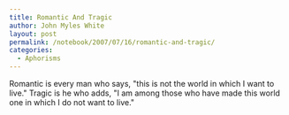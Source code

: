 ```yaml
---
title: Romantic And Tragic
author: John Myles White
layout: post
permalink: /notebook/2007/07/16/romantic-and-tragic/
categories:
  - Aphorisms
---
```


Romantic is every man who says, "this is not the world in which I want to live." Tragic is he who adds, "I am among those who have made this world one in which I do not want to live."
